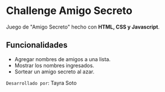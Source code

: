 # Challenge Amigo Secreto

Juego de "Amigo Secreto" hecho con **HTML, CSS y Javascript**.

## Funcionalidades
* Agregar nombres de amigos a una lista.
* Mostrar los nombres ingresados.
* Sortear un amigo secreto al azar. 

`Desarrollado por`: Tayra Soto
